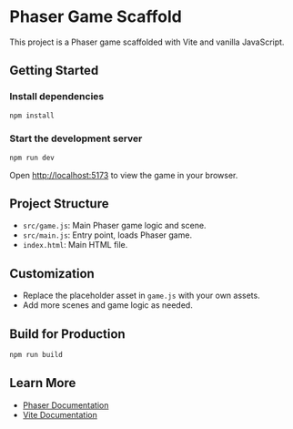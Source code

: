 # Phaser Game Scaffold

This project is a Phaser game scaffolded with Vite and vanilla JavaScript.

## Getting Started

### Install dependencies
```sh
npm install
```

### Start the development server
```sh
npm run dev
```

Open [http://localhost:5173](http://localhost:5173) to view the game in your browser.

## Project Structure
- `src/game.js`: Main Phaser game logic and scene.
- `src/main.js`: Entry point, loads Phaser game.
- `index.html`: Main HTML file.

## Customization
- Replace the placeholder asset in `game.js` with your own assets.
- Add more scenes and game logic as needed.

## Build for Production
```sh
npm run build
```

## Learn More
- [Phaser Documentation](https://phaser.io/docs/3.55.2)
- [Vite Documentation](https://vitejs.dev/)
